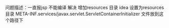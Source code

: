 问题描述：一直报jsp 不能编译
解决 增加resources 目录 idea 设置为resources目录
META-INF.services/javax.servlet.ServletContainerInitializer 文件放到这个路径下